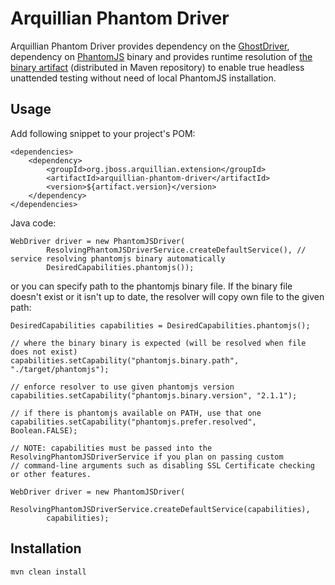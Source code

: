 # Arquillian Phantom Driver

Arquillian Phantom Driver provides dependency on the [GhostDriver](https://github.com/detro/ghostdriver), dependency on [PhantomJS](http://phantomjs.org/) binary and provides runtime resolution of [the binary artifact](https://github.com/qa/arquillian-phantom-binary) (distributed in Maven repository) to enable true headless unattended testing without need of local PhantomJS installation.

## Usage

Add following snippet to your project's POM:

    <dependencies>
        <dependency>
            <groupId>org.jboss.arquillian.extension</groupId>
            <artifactId>arquillian-phantom-driver</artifactId>
            <version>${artifact.version}</version>
        </dependency>
    </dependencies>

Java code:

    WebDriver driver = new PhantomJSDriver(
            ResolvingPhantomJSDriverService.createDefaultService(), // service resolving phantomjs binary automatically
            DesiredCapabilities.phantomjs());

or you can specify path to the phantomjs binary file. If the binary file doesn't exist or it isn't up to date,
the resolver will copy own file to the given path:

    DesiredCapabilities capabilities = DesiredCapabilities.phantomjs();

    // where the binary binary is expected (will be resolved when file does not exist)
    capabilities.setCapability("phantomjs.binary.path", "./target/phantomjs");

    // enforce resolver to use given phantomjs version
    capabilities.setCapability("phantomjs.binary.version", "2.1.1");

    // if there is phantomjs available on PATH, use that one
    capabilities.setCapability("phantomjs.prefer.resolved", Boolean.FALSE);

    // NOTE: capabilities must be passed into the ResolvingPhantomJSDriverService if you plan on passing custom
    // command-line arguments such as disabling SSL Certificate checking or other features.  

    WebDriver driver = new PhantomJSDriver(
            ResolvingPhantomJSDriverService.createDefaultService(capabilities),
            capabilities);

## Installation

    mvn clean install
